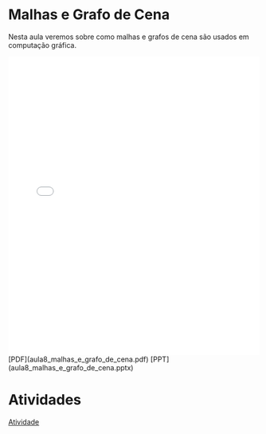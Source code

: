 # Malhas e Grafo de Cena

Nesta aula veremos sobre como malhas e grafos de cena são usados em computação gráfica.

<embed height="600" src="aula8_malhas_e_grafo_de_cena.pdf" type="application/pdf" width="100%">
[PDF](aula8_malhas_e_grafo_de_cena.pdf)
[PPT](aula8_malhas_e_grafo_de_cena.pptx)

# Atividades

[Atividade](atividade.ipynb)